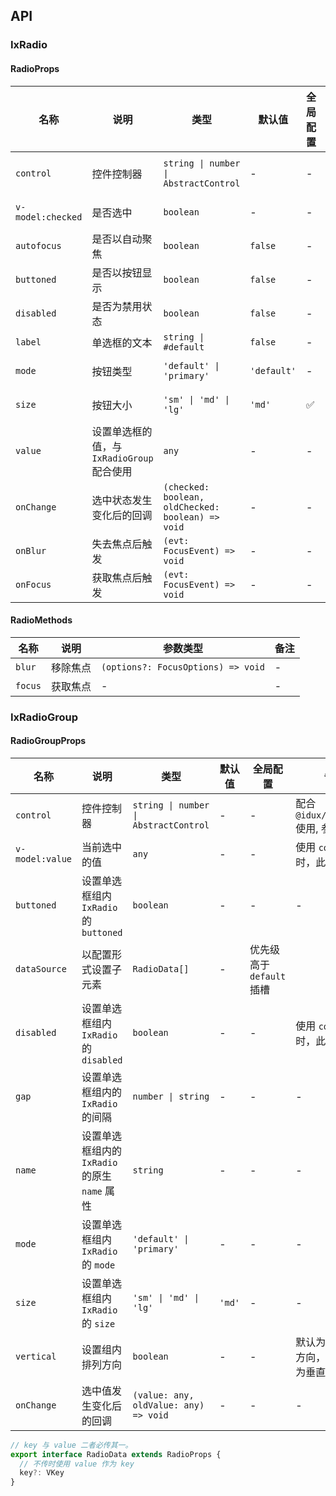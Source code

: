 ## API

### IxRadio

#### RadioProps

| 名称 | 说明 | 类型  | 默认值 | 全局配置 | 备注 |
| --- | --- | --- | --- | --- | --- |
| `control` | 控件控制器 | `string \| number \| AbstractControl` | - | - | 配合 `@idux/cdk/forms` 使用, 参考 [Form](/components/form/zh) |
| `v-model:checked` | 是否选中 | `boolean` | - | - | 使用 `control` 时，此配置无效 |
| `autofocus` | 是否以自动聚焦 | `boolean` | `false` | - | - |
| `buttoned` | 是否以按钮显示 | `boolean` | `false` | - | - |
| `disabled` | 是否为禁用状态 | `boolean` | `false` | - | 使用 `control` 时，此配置无效 |
| `label` | 单选框的文本 | `string \| #default` | `false` | - | - |
| `mode` | 按钮类型 | `'default' \| 'primary'`| `'default'` | - | 仅 `buttoned` 为 `true` 时生效  |
| `size` | 按钮大小 | `'sm' \| 'md' \| 'lg'`| `'md'` | ✅ | 仅 `buttoned` 为 `true` 时生效 |
| `value` | 设置单选框的值，与 `IxRadioGroup` 配合使用 | `any`| - | - | 不传时使用 `key` 作为 `value` |
| `onChange` | 选中状态发生变化后的回调 | `(checked: boolean, oldChecked: boolean) => void`| - | - | - |
| `onBlur` | 失去焦点后触发 | `(evt: FocusEvent) => void`| - | - | - |
| `onFocus` | 获取焦点后触发 | `(evt: FocusEvent) => void`| - | - | - |

#### RadioMethods

| 名称 | 说明 | 参数类型 | 备注 |
| --- | --- | --- | --- |
| `blur` | 移除焦点 | `(options?: FocusOptions) => void` | - |
| `focus` | 获取焦点 | - | - |

### IxRadioGroup

#### RadioGroupProps

| 名称 | 说明 | 类型  | 默认值 | 全局配置 | 备注 |
| --- | --- | --- | --- | --- | --- |
| `control` | 控件控制器 | `string \| number \| AbstractControl` | - | - | 配合 `@idux/cdk/forms` 使用, 参考 [Form](/components/form/zh) |
| `v-model:value` | 当前选中的值 | `any` | - | - | 使用 `control` 时，此配置无效 |
| `buttoned` | 设置单选框组内 `IxRadio` 的 `buttoned` | `boolean` | - | - | - |
| `dataSource` | 以配置形式设置子元素 | `RadioData[]`| - | 优先级高于 `default` 插槽 |  |
| `disabled` | 设置单选框组内 `IxRadio` 的 `disabled` | `boolean` | - | - | 使用 `control` 时，此配置无效 |
| `gap` | 设置单选框组内的 `IxRadio` 的间隔 | `number \| string` | - | - | - |
| `name` | 设置单选框组内的 `IxRadio` 的原生 `name` 属性 | `string` | - | - | - |
| `mode` | 设置单选框组内 `IxRadio` 的 `mode` | `'default' \| 'primary'`| - | - | - |
| `size` | 设置单选框组内 `IxRadio` 的 `size` | `'sm' \| 'md' \| 'lg'`| `'md'` | - | - |
| `vertical` | 设置组内排列方向 | `boolean` | - | - | 默认为水平排列方向，可设`true`为垂直排列 |
| `onChange` | 选中值发生变化后的回调 | `(value: any, oldValue: any) => void`| - | - | - |

```ts
// key 与 value 二者必传其一。
export interface RadioData extends RadioProps {
  // 不传时使用 value 作为 key
  key?: VKey
}
```
